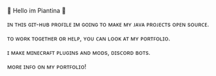 🌱 Hello im Piantina 🌱

ɪɴ ᴛʜɪѕ ɢɪᴛ-ʜᴜʙ ᴘʀᴏꜰɪʟᴇ ɪᴍ ɢᴏɪɴɢ ᴛᴏ
ᴍᴀᴋᴇ ᴍʏ ᴊᴀᴠᴀ ᴘʀᴏᴊᴇᴄᴛѕ ᴏᴘᴇɴ ѕᴏᴜʀᴄᴇ.

ᴛᴏ ᴡᴏʀᴋ ᴛᴏɢᴇᴛʜᴇʀ ᴏʀ ʜᴇʟᴘ, ʏᴏᴜ ᴄᴀɴ ʟᴏᴏᴋ
ᴀᴛ ᴍʏ ᴘᴏʀᴛꜰᴏʟɪᴏ.

ɪ ᴍᴀᴋᴇ ᴍɪɴᴇᴄʀᴀꜰᴛ ᴘʟᴜɢɪɴѕ ᴀɴᴅ ᴍᴏᴅѕ,
ᴅɪѕᴄᴏʀᴅ ʙᴏᴛѕ.

ᴍᴏʀᴇ ɪɴꜰᴏ ᴏɴ ᴍʏ ᴘᴏʀᴛꜰᴏʟɪᴏ!
